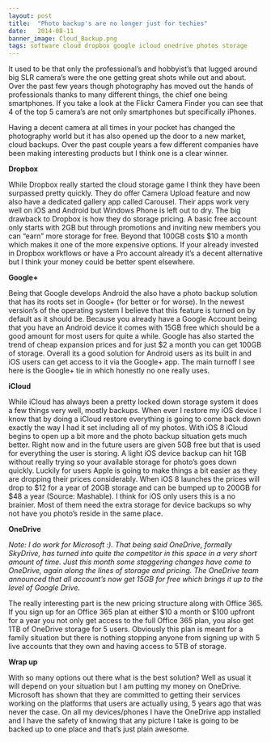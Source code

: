 ```yaml
---
layout: post
title:  "Photo backup's are no longer just for techies"
date:   2014-08-11
banner_image: Cloud_Backup.png
tags: software cloud dropbox google icloud onedrive photos storage
---
```

It used to be that only the professional’s and hobbyist’s that lugged around big SLR camera’s were the one getting great shots while out and about. Over the past few years though photography has moved out the hands of professionals thanks to many different things, the chief one being smartphones. If you take a look at the Flickr Camera Finder you can see that 4 of the top 5 camera’s are not only smartphones but specifically iPhones.

Having a decent camera at all times in your pocket has changed the photography world but it has also opened up the door to a new market, cloud backups. Over the past couple years a few different companies have been making interesting products but I think one is a clear winner.

<!--more-->

**Dropbox**

While Dropbox really started the cloud storage game I think they have been surpassed pretty quickly. They do offer Camera Upload feature and now also have a dedicated gallery app called Carousel. Their apps work very well on iOS and Android but Windows Phone is left out to dry. The big drawback to Dropbox is how they do storage pricing. A basic free account only starts with 2GB but through promotions and inviting new members you can “earn” more storage for free. Beyond that 100GB costs $10 a month which makes it one of the more expensive options. If your already invested in Dropbox workflows or have a Pro account already it’s a decent alternative but I think your money could be better spent elsewhere.

**Google+**

Being that Google develops Android the also have a photo backup solution that has its roots set in Google+ (for better or for worse). In the newest version’s of the operating system I believe that this feature is turned on by default as it should be. Because you already have a Google Account being that you have an Android device it comes with 15GB free which should be a good amount for most users for quite a while. Google has also started the trend of cheap expansion prices and for just $2 a month you can get 100GB of storage. Overall its a good solution for Android users as its built in and iOS users can get access to it via the Google+ app. The main turnoff I see here is the Google+ tie in which honestly no one really uses.

**iCloud**

While iCloud has always been a pretty locked down storage system it does a few things very well, mostly backups. When ever I restore my iOS device I know that by doing a iCloud restore everything is going to come back down exactly the way I had it set including all of my photos. With iOS 8 iCloud begins to open up a bit more and the photo backup situation gets much better. Right now and in the future users are given 5GB free but that is used for everything the user is storing. A light iOS device backup can hit 1GB without really trying so your available storage for photo’s goes down quickly. Luckily for users Apple is going to make things a bit easier as they are dropping their prices considerably. When iOS 8 launches the prices will drop to $12 for a year of 20GB storage and can be bumped up to 200GB for $48 a year (Source: Mashable). I think for iOS only users this is a no brainier. Most of them need the extra storage for device backups so why not have you photo’s reside in the same place.

**OneDrive**

*Note: I do work for Microsoft :). That being said OneDrive, formally SkyDrive, has turned into quite the competitor in this space in a very short amount of time. Just this month some staggering changes have come to OneDrive, again along the lines of storage and pricing. The OneDrive team announced that all account’s now get 15GB for free which brings it up to the level of Google Drive.*

The really interesting part is the new pricing structure along with Office 365. If you sign up for an Office 365 plan at either $10 a month or $100 upfront for a year you not only get access to the full Office 365 plan, you also get 1TB of OneDrive storage for 5 users. Obviously this plan is meant for a family situation but there is nothing stopping anyone from signing up with 5 live accounts that they own and having access to 5TB of storage.

**Wrap up**

With so many options out there what is the best solution? Well as usual it will depend on your situation but I am putting my money on OneDrive. Microsoft has shown that they are committed to getting their services working on the platforms that users are actually using, 5 years ago that was never the case. On all my devices/phones I have the OneDrive app installed and I have the safety of knowing that any picture I take is going to be backed up to one place and that’s just plain awesome.
